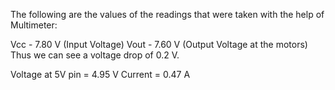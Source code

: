 The following are the values of the readings that were taken with the help of Multimeter:

Vcc - 7.80 V (Input Voltage)
Vout - 7.60 V (Output Voltage at the motors)
Thus we can see a voltage drop of 0.2 V.

Voltage at 5V pin = 4.95 V
Current = 0.47 A

